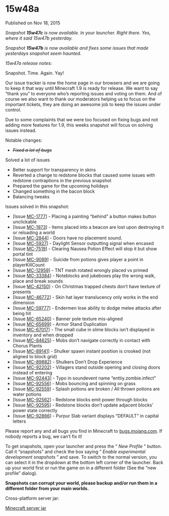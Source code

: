 # 15w48a
Published on Nov 18, 2015

_Snapshot **15w47c** is now available. In your launcher. Right there. Yes,
where it said 15w47b yesterday._

_Snapshot **15w47b** is now available and fixes some issues that made
yesterdays snapshot seem haunted._

_15w47a release notes:_

Snapshot. Time. Again. Yay!

Our issue tracker is now the home page in our browsers and we are going to
keep it that way until Minecraft 1.9 is ready for release. We want to say
“thank you” to everyone who’s reporting issues and voting on them. And of
course we also want to thank our moderators helping us to focus on the
important tickets, they are doing an awesome job to keep the issues under
control.

Due to some complaints that we were too focused on fixing bugs and not adding
more features for 1.9, this weeks snapshot will focus on solving issues
instead.

Notable changes:

  * ~~_Fixed a lot of bugs_~~

Solved a lot of issues

  * Better support for transparency in skins
  * Reverted a change to redstone blocks that caused some issues with redstone contraptions in the previous snapshot
  * Prepared the game for the upcoming holidays
  * Changed something in the bacon block
  * Balancing tweaks

Issues solved in this snapshot:

  * [Issue [MC-1777](https://bugs.mojang.com/browse/MC-1777)] - Placing a painting “behind” a button makes button unclickable
  * [Issue [MC-1973](https://bugs.mojang.com/browse/MC-1973)] - Items placed into a beacon are lost upon destroying it or reloading a world
  * [Issue [MC-2844](https://bugs.mojang.com/browse/MC-2844)] - Doors have no placement sound.
  * [Issue [MC-5927](https://bugs.mojang.com/browse/MC-5927)] - Daylight Sensor outputting signal when encased
  * [Issue [MC-7519](https://bugs.mojang.com/browse/MC-7519)] - Clearing Nausea Potion Effect will stop it but show portal tint
  * [Issue [MC-9089](https://bugs.mojang.com/browse/MC-9089)] - Suicide from potions gives player a point in playerKillCount
  * [Issue [MC-12959](https://bugs.mojang.com/browse/MC-12959)] - TNT mesh rotated wrongly placed vs primed
  * [Issue [MC-33384](https://bugs.mojang.com/browse/MC-33384)] - Noteblocks and jukeboxes play the wrong walk, place and break sounds
  * [Issue [MC-42150](https://bugs.mojang.com/browse/MC-42150)] - On Christmas trapped chests don’t have texture of presents
  * [Issue [MC-46772](https://bugs.mojang.com/browse/MC-46772)] - Skin hat layer translucency only works in the end dimension
  * [Issue [MC-59777](https://bugs.mojang.com/browse/MC-59777)] - Endermen lose ability to dodge melee attacks after being hit
  * [Issue [MC-65240](https://bugs.mojang.com/browse/MC-65240)] - Banner pole texture mis-aligned
  * [Issue [MC-65699](https://bugs.mojang.com/browse/MC-65699)] - Armor Stand Duplication
  * [Issue [MC-67017](https://bugs.mojang.com/browse/MC-67017)] - The small cube in slime blocks isn’t displayed in inventory and when dropped
  * [Issue [MC-84625](https://bugs.mojang.com/browse/MC-84625)] - Mobs don’t navigate correctly in contact with Chorus Plants
  * [Issue [MC-89141](https://bugs.mojang.com/browse/MC-89141)] - Shulker spawn instant position is crooked (not aligned to block grid)
  * [Issue [MC-89882](https://bugs.mojang.com/browse/MC-89882)] - Shulkers Don’t Drop Experience
  * [Issue [MC-92202](https://bugs.mojang.com/browse/MC-92202)] - Villagers stand outside opening and closing doors instead of entering
  * [Issue [MC-92443](https://bugs.mojang.com/browse/MC-92443)] - Typo in soundevent name “enttiy.zombie.infect”
  * [Issue [MC-92556](https://bugs.mojang.com/browse/MC-92556)] - Mobs bouncing and spinning on grass
  * [Issue [MC-92559](https://bugs.mojang.com/browse/MC-92559)] - Splash potions are broken / All thrown potions are water potions
  * [Issue [MC-92562](https://bugs.mojang.com/browse/MC-92562)] - Redstone blocks emit power through blocks
  * [Issue [MC-92595](https://bugs.mojang.com/browse/MC-92595)] - Redstone blocks don’t update adjacent blocks’ power state correctly
  * [Issue [MC-92866](https://bugs.mojang.com/browse/MC-92866)] - Purpur Slab variant displays “DEFAULT” in capital letters

Please report any and all bugs you find in Minecraft to
[bugs.mojang.com](https://bugs.mojang.com). If nobody reports a bug, we can’t
fix it!

To get snapshots, open your launcher and press the “ _New Profile_ ” button.
Call it “snapshots” and check the box saying “ _Enable experimental
development snapshots_ ” and save. To switch to the normal version, you can
select it in the dropdown at the bottom left corner of the launcher. Back up
your world first or run the game on in a different folder (See the “new
profile” dialog).

**Snapshots can corrupt your world, please backup and/or run them in a
different folder from your main worlds.**

Cross-platform server jar:

[Minecraft server
jar](https://launcher.mojang.com/mc/game/15w47c/server/9ec245a239150ccb0f8cdae430d25ed04899bb51/server.jar)


